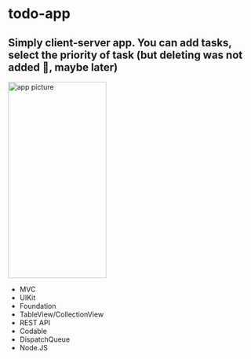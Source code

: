# todo-app

## Simply client-server app. You can add tasks, select the priority of task (but deleting was not added 🥲, maybe later)

<img src="https://github.com/gruzd1sok/todo-app/raw/images/main.png" alt="app picture" width="200" height="400">

- MVC
- UIKit
- Foundation
- TableView/CollectionView
- REST API
- Codable
- DispatchQueue
- Node.JS
